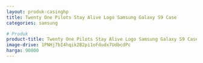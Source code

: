 ```yaml
---
layout: produk-casinghp
title: Twenty One Pilots Stay Alive Logo Samsung Galaxy S9 Case
categories: samsung

# Produk
product-title: Twenty One Pilots Stay Alive Logo Samsung Galaxy S9 Case
image-drive: 1PNHj7bI4hqik2B2pi1oFdudx7UdbcdPc
harga: 90000
---
```

